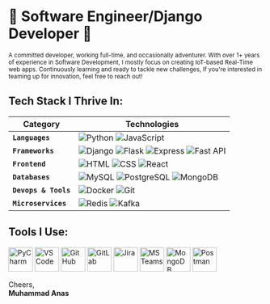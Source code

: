 # 🚀 Software Engineer/Django Developer 🚀

<sub>A committed developer, working full-time, and occasionally adventurer. With over 1+ years of experience in Software Development, I mostly focus on creating IoT-based Real-Time web apps. Continuously learning and ready to tackle new challenges, If you're interested in teaming up for innovation, feel free to reach out!</sub>

## Tech Stack I Thrive In:

| **Category**           | **Technologies**                             |
|------------------------|----------------------------------------------|
| **`Languages`**   | ![Python](https://img.icons8.com/color/48/000000/python--v1.png) ![JavaScript](https://img.icons8.com/color/48/000000/javascript--v1.png)                           |
| **`Frameworks`**  | ![Django](https://img.icons8.com/color/48/000000/django.png) ![Flask](https://img.icons8.com/ios-filled/50/000000/flask.png) ![Express](https://img.icons8.com/ios/50/000000/express-js.png) ![Fast API](https://fastapi.tiangolo.com/img/logo-margin/logo-teal.png)                      |
| **`Frontend`**    | ![HTML](https://img.icons8.com/color/48/000000/html-5--v1.png) ![CSS](https://img.icons8.com/color/48/000000/css3.png) ![React](https://img.icons8.com/color/48/000000/react-native.png)             |
| **`Databases`**   | ![MySQL](https://img.icons8.com/color/48/000000/mysql-logo.png) ![PostgreSQL](https://img.icons8.com/color/48/000000/postgreesql.png) ![MongoDB](https://img.icons8.com/color/48/000000/mongodb.png)                   |
| **`Devops & Tools`**  | ![Docker](https://img.icons8.com/color/48/000000/docker.png) ![Git](https://img.icons8.com/color/48/000000/git.png)         |
| **`Microservices`** | ![Redis](https://img.icons8.com/color/48/000000/redis.png) ![Kafka](https://github.com/Humerohere/emosic-/assets/124302121/ba566fce-f9f0-4693-95fa-378ce6431996) | Redis, Apache Kafka


## Tools I Use:

<img src="https://img.icons8.com/color/48/000000/pycharm.png" alt="PyCharm" width="48"/> <img src="https://img.icons8.com/color/48/000000/visual-studio-code-2019.png" alt="VSCode" width="48"/>
<img src="https://img.icons8.com/material-outlined/48/000000/github.png" alt="GitHub" width="48"/> <img src="https://img.icons8.com/color/48/000000/gitlab.png" alt="GitLab" width="48"/>
<img src="https://img.icons8.com/color/48/000000/jira.png" alt="Jira" width="48"/> <img src="https://img.icons8.com/color/48/000000/microsoft-teams.png" alt="MS Teams" width="48"/>
<img src="https://img.icons8.com/color/48/000000/mongodb.png" alt="MongoDB Compass" width="48"/> <img src="https://www.svgrepo.com/show/354202/postman-icon.svg" alt="Postman" width="48"/>


Cheers,  
**Muhammad Anas**
